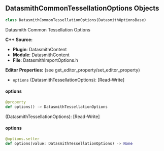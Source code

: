 ## DatasmithCommonTessellationOptions Objects

```python
class DatasmithCommonTessellationOptions(DatasmithOptionsBase)
```

Datasmith Common Tessellation Options

**C++ Source:**

- **Plugin**: DatasmithContent
- **Module**: DatasmithContent
- **File**: DatasmithImportOptions.h

**Editor Properties:** (see get_editor_property/set_editor_property)

- ``options`` (DatasmithTessellationOptions):  [Read-Write]

<a id="unreal.DatasmithCommonTessellationOptions.options"></a>

#### options

```python
@property
def options() -> DatasmithTessellationOptions
```

(DatasmithTessellationOptions):  [Read-Write]

<a id="unreal.DatasmithCommonTessellationOptions.options"></a>

#### options

```python
@options.setter
def options(value: DatasmithTessellationOptions) -> None
```

<a id="unreal.DatasmithImportOptions"></a>